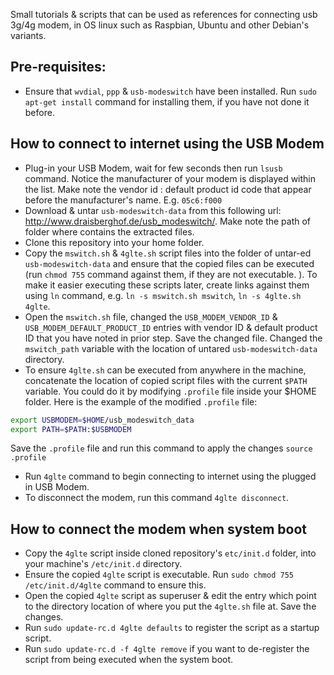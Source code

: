 Small tutorials & scripts that can be used as references for connecting usb 3g/4g modem, in OS linux such as Raspbian, Ubuntu and other Debian's variants.

## Pre-requisites:
* Ensure that `wvdial`, `ppp` & `usb-modeswitch` have been installed. Run `sudo apt-get install` command for installing them, if you have not done it before.

## How to connect to internet using the USB Modem
* Plug-in your USB Modem, wait for few seconds then run `lsusb` command. Notice the manufacturer of your modem is displayed within the list. Make note the vendor id : default product id code that appear before the manufacturer's name. E.g. `05c6:f000`
* Download & untar `usb-modeswitch-data` from this following url: http://www.draisberghof.de/usb_modeswitch/. Make note the path of folder where contains the extracted files.
* Clone this repository into your home folder.
* Copy the `mswitch.sh` & `4glte.sh` script files into the folder of untar-ed `usb-modeswitch-data` and ensure that the copied files can be executed (run `chmod 755` command against them, if they are not executable. ). To make it easier executing these scripts later, create links against them using `ln` command, e.g. `ln -s mswitch.sh mswitch`, `ln -s 4glte.sh 4glte`.
* Open the `mswitch.sh` file, changed the `USB_MODEM_VENDOR_ID` & `USB_MODEM_DEFAULT_PRODUCT_ID` entries with vendor ID & default product ID that you have noted in prior step. Save the changed file. Changed the `mswitch_path` variable with the location of untared `usb-modeswitch-data` directory.
* To ensure `4glte.sh` can be executed from anywhere in the machine, concatenate the location of copied script files with the current `$PATH` variable. You could do it by modifying `.profile` file inside your $HOME folder. Here is the example of the modified `.profile` file:

```bash
export USBMODEM=$HOME/usb_modeswitch_data
export PATH=$PATH:$USBMODEM
```

Save the `.profile` file and run this command to apply the changes `source .profile`
* Run `4glte` command to begin connecting to internet using the plugged in USB Modem.
* To disconnect the modem, run this command `4glte disconnect`.

## How to connect the modem when system boot
* Copy the `4glte` script inside cloned repository's `etc/init.d` folder, into your machine's `/etc/init.d` directory. 
* Ensure the copied `4glte` script is executable. Run `sudo chmod 755 /etc/init.d/4glte` command to ensure this.
* Open the copied `4glte` script as superuser & edit the entry which point to the directory location of where you put the `4glte.sh` file at. Save the changes.
* Run `sudo update-rc.d 4glte defaults` to register the script as a startup script.
* Run `sudo update-rc.d -f 4glte remove` if you want to de-register the script from being executed when the system boot.